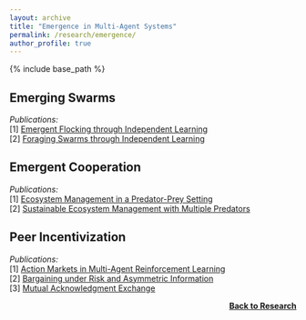 ```yaml
---
layout: archive
title: "Emergence in Multi-Agent Systems"
permalink: /research/emergence/
author_profile: true
---
```


{% include base_path %}

## Emerging Swarms

*Publications:*  
[1] [Emergent Flocking through Independent Learning](https://direct.mit.edu/isal/proceedings/isal2020/333/98496)  
[2] [Foraging Swarms through Independent Learning](https://direct.mit.edu/isal/proceedings/isal2020/333/98496)  

## Emergent Cooperation

*Publications:*  
[1] [Ecosystem Management in a Predator-Prey Setting](https://direct.mit.edu/isal/proceedings/isal2020/518/98475)  
[2] [Sustainable Ecosystem Management with Multiple Predators](https://direct.mit.edu/isal/proceedings/isal/74/102891)  

## Peer Incentivization

*Publications:*  
[1] [Action Markets in Multi-Agent Reinforcement Learning](https://link.springer.com/chapter/10.1007/978-3-030-01421-6_24)  
[2] [Bargaining under Risk and Asymmetric Information](http://thomyphan.github.io/files/2020-icaart-1.pdf)  
[3] [Mutual Acknowledgment Exchange](https://www.ifaamas.org/Proceedings/aamas2022/pdfs/p1047.pdf)  

<div style="float: right;">
    <a href="https://thomyphan.github.io/research/"><strong>Back to Research</strong></a>
</div>